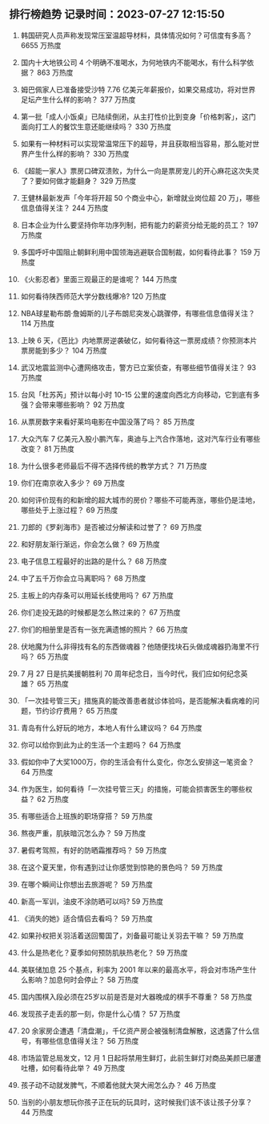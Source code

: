
## 排行榜趋势 记录时间：2023-07-27 12:15:50
  
  1. 韩国研究人员声称发现常压室温超导材料，具体情况如何？可信度有多高？ 6655 万热度
    
  2. 国内十大地铁公司 4 个明确不准喝水，为何地铁内不能喝水，有什么科学依据？ 863 万热度
    
  3. 姆巴佩家人已准备接受沙特 7.76 亿美元年薪报价，如果交易成功，将对世界足坛产生什么样的影响？ 377 万热度
    
  4. 第一批「成人小饭桌」已陆续倒闭，从主打性价比到变身「价格刺客」，这门面向打工人的餐饮生意还能继续吗？ 330 万热度
    
  5. 如果有一种材料可以实现常温常压下的超导，并且获取相当容易，那么能对世界产生什么样的影响？ 330 万热度
    
  6. 《超能一家人》票房口碑双溃败，为什么一向是票房宠儿的开心麻花这次失灵了？要如何做才能翻身？ 329 万热度
    
  7. 王健林最新发声「今年将开超 50 个商业中心，新增就业岗位超 20 万」，哪些信息值得关注？ 244 万热度
    
  8. 日本企业为什么要坚持你年功序列制，把有能力的薪资分给无能的员工？ 197 万热度
    
  9. 多国呼吁中国阻止朝鲜利用中国领海逃避联合国制裁，如何看待此事？ 159 万热度
    
  10. 《火影忍者》里面三观最正的是谁呢？ 144 万热度
    
  11. 如何看待陕西师范大学分数线爆冷? 120 万热度
    
  12. NBA球星勒布朗·詹姆斯的儿子布朗尼突发心跳骤停，有哪些信息值得关注？ 114 万热度
    
  13. 上映 6 天，《芭比》内地票房逆袭破亿，如何看待这一票房成绩？你预测本片票房能到多少？ 104 万热度
    
  14. 武汉地震监测中心遭网络攻击，警方已立案侦查，有哪些细节值得关注？ 93 万热度
    
  15. 台风「杜苏芮」预计以每小时 10-15 公里的速度向西北方向移动，它到底有多强？会带来哪些影响？ 92 万热度
    
  16. 从票房数字来看好莱坞电影在中国没落了吗？ 85 万热度
    
  17. 大众汽车 7 亿美元入股小鹏汽车，奥迪与上汽合作落地，这对汽车行业有哪些改变？ 81 万热度
    
  18. 为什么很多老师最后不得不选择传统的教学方式？ 71 万热度
    
  19. 你们在南京收入多少？ 69 万热度
    
  20. 如何评价现有的和新增的超大城市的房价？哪些不可能再涨，哪些仍是洼地，哪些处于上涨过程？ 69 万热度
    
  21. 刀郎的《罗刹海市》是否被过分解读和过誉了？ 69 万热度
    
  22. 和好朋友渐行渐远，你会怎么做？ 69 万热度
    
  23. 电子信息工程最好的出路的是什么？ 68 万热度
    
  24. 中了五千万你会立马离职吗？ 68 万热度
    
  25. 主板上的内存条可以用延长线使用吗？ 67 万热度
    
  26. 你们走投无路的时候都是怎么熬过来的？ 67 万热度
    
  27. 你们的相册里是否有一张充满遗憾的照片？ 66 万热度
    
  28. 伏地魔为什么非得找有名的东西做魂器？他随便找块石头做成魂器扔海里不行吗？ 65 万热度
    
  29. 7 月 27 日是抗美援朝胜利 70 周年纪念日，当今时代，我们应如何纪念英雄？ 65 万热度
    
  30. 「一次挂号管三天」措施真的能改善患者就诊体验吗，是否能解决看病难的问题，节约诊疗费用？ 65 万热度
    
  31. 青岛有什么好玩的地方，本地人有什么建议吗？ 64 万热度
    
  32. 你可以给你到此为止的生活一个主题吗？ 64 万热度
    
  33. 假如你中了大奖1000万，你的生活会有什么变化，你怎么安排这一笔资金？ 64 万热度
    
  34. 作为医生，如何看待「一次挂号管三天」的措施，可能会损害医生的哪些权益？ 62 万热度
    
  35. 有哪些适合上班族的职场穿搭？ 59 万热度
    
  36. 熬夜严重，肌肤暗沉怎么办？ 59 万热度
    
  37. 暑假考驾照，有好的防晒霜推荐吗？ 59 万热度
    
  38. 在这个夏天里，你有遇到过让你感觉到惊艳的景色吗？ 59 万热度
    
  39. 在哪个瞬间让你想出去旅游呢？ 59 万热度
    
  40. 新高一军训，油皮不涂防晒可以吗? 59 万热度
    
  41. 《消失的她》适合情侣去看吗？ 59 万热度
    
  42. 如果孙权把关羽活着送回蜀国了，刘备最可能让关羽去干嘛？ 59 万热度
    
  43. 什么是热老化？夏季如何预防肌肤热老化？ 59 万热度
    
  44. 美联储加息 25 个基点，利率为 2001 年以来的最高水平，将会对市场产生什么影响？加息何时会停止？ 58 万热度
    
  45. 国内围棋入段必须在25岁以前是否是对大器晚成的棋手不尊重？ 58 万热度
    
  46. 发现孩子走丢的那一刻，你是什么心情？ 57 万热度
    
  47. 20 余家房企遭遇「清盘潮」，千亿资产房企被强制清盘解散，这透露了什么信号，有哪些信息值得关注？ 56 万热度
    
  48. 市场监管总局发文，12 月 1 日起将禁用生鲜灯，此前生鲜灯对商品美颜已屡遭吐槽，如何看待此举？ 49 万热度
    
  49. 孩子动不动就发脾气，不顺着他就大哭大闹怎么办？ 46 万热度
    
  50. 当别的小朋友想玩你孩子正在玩的玩具时，这时候我们该不该让孩子分享？ 44 万热度
    